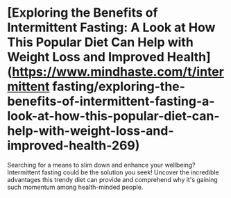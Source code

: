 
# [Exploring the Benefits of Intermittent Fasting: A Look at How This Popular Diet Can Help with Weight Loss and Improved Health](https://www.mindhaste.com/t/intermittent fasting/exploring-the-benefits-of-intermittent-fasting-a-look-at-how-this-popular-diet-can-help-with-weight-loss-and-improved-health-269)

Searching for a means to slim down and enhance your wellbeing? Intermittent fasting could be the solution you seek! Uncover the incredible advantages this trendy diet can provide and comprehend why it's gaining such momentum among health-minded people.
    
